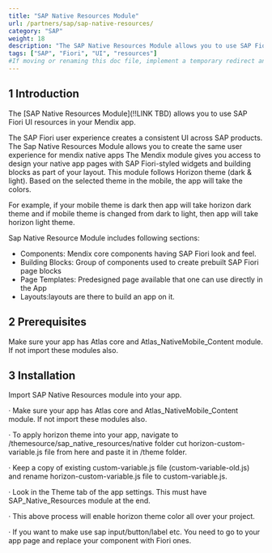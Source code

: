 ```yaml
---
title: "SAP Native Resources Module"
url: /partners/sap/sap-native-resources/
category: "SAP"
weight: 18
description: "The SAP Native Resources Module allows you to use SAP Fiori UI resources in your Mendix app, to make the UI consistent with SAP products."
tags: ["SAP", "Fiori", "UI", "resources"]
#If moving or renaming this doc file, implement a temporary redirect and let the respective team know they should update the URL in the product. See Mapping to Products for more details.
---
```


## 1 Introduction

The [SAP Native Resources Module](!!LINK TBD) allows you to use SAP Fiori UI resources in your Mendix app. 

The SAP Fiori user experience creates a consistent UI across SAP products. The Sap Native Resources Module allows you to create the same user experience for mendix native apps The Mendix module gives you access to design your native app pages with SAP Fiori-styled widgets and building blocks as part of your layout. This module follows Horizon theme (dark & light). Based on the selected theme in the mobile, the app will take the colors.

For example, if your mobile theme is dark then app will take horizon dark theme and if mobile theme is changed from dark to light, then app will take horizon light theme.

Sap Native Resource Module includes following sections:

* Components: Mendix core components having SAP Fiori look and feel.
* Building Blocks: Group of components used to create prebuilt SAP Fiori page blocks
* Page Templates: Predesigned page available that one can use directly in the App
* Layouts:layouts are there to build an app on it.

## 2 Prerequisites

Make sure your app has Atlas core and Atlas_NativeMobile_Content module. If not import these modules also.

## 3 Installation

Import SAP Native Resources module into your app.

· Make sure your app has Atlas core and Atlas_NativeMobile_Content module. If not import these modules also.

· To apply horizon theme into your app, navigate to /themesource/sap_native_resources/native folder cut horizon-custom-variable.js file from here and paste it in /theme folder.

· Keep a copy of existing custom-variable.js file (custom-variable-old.js) and rename horizon-custom-variable.js file to custom-variable.js.

· Look in the Theme tab of the app settings. This must have SAP_Native_Resources module at the end.

· This above process will enable horizon theme color all over your project.

· If you want to make use sap input/button/label etc. You need to go to your app page and replace your component with Fiori ones.